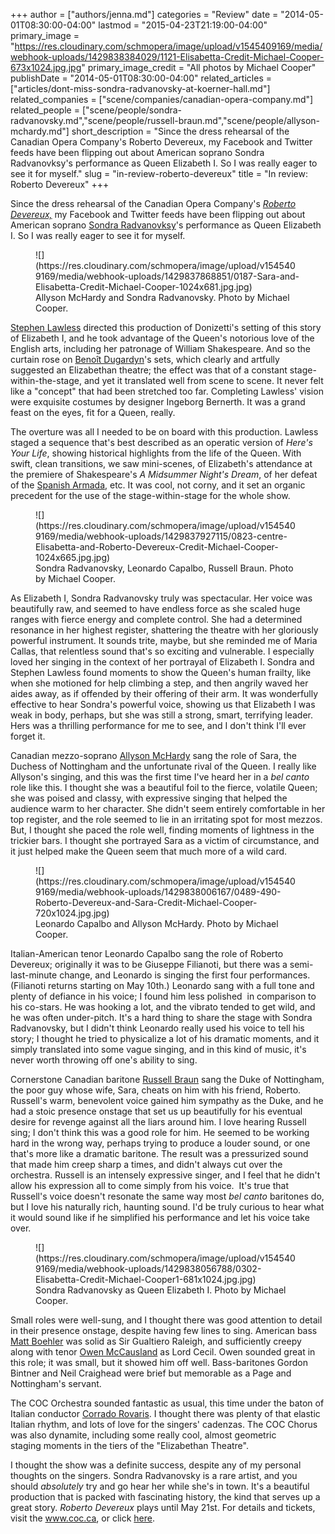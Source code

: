 +++
author = ["authors/jenna.md"]
categories = "Review"
date = "2014-05-01T08:30:00-04:00"
lastmod = "2015-04-23T21:19:00-04:00"
primary_image = "https://res.cloudinary.com/schmopera/image/upload/v1545409169/media/webhook-uploads/1429838384029/1121-Elisabetta-Credit-Michael-Cooper-673x1024.jpg.jpg"
primary_image_credit = "All photos by Michael Cooper"
publishDate = "2014-05-01T08:30:00-04:00"
related_articles = ["articles/dont-miss-sondra-radvanovsky-at-koerner-hall.md"]
related_companies = ["scene/companies/canadian-opera-company.md"]
related_people = ["scene/people/sondra-radvanovsky.md","scene/people/russell-braun.md","scene/people/allyson-mchardy.md"]
short_description = "Since the dress rehearsal of the Canadian Opera Company&#039;s Roberto Devereux, my Facebook and Twitter feeds have been flipping out about American soprano Sondra Radvanovksy&#039;s performance as Queen Elizabeth I. So I was really eager to see it for myself."
slug = "in-review-roberto-devereux"
title = "In review: Roberto Devereux"
+++

Since the dress rehearsal of the Canadian Opera Company's [_Roberto Devereux,_](http://www.coc.ca/PerformancesAndTickets/1314Season/RobertoDevereux.aspx) my Facebook and Twitter feeds have been flipping out about American soprano [Sondra Radvanovksy](http://www.sondraradvanovsky.com/)'s performance as Queen Elizabeth I. So I was really eager to see it for myself.

<figure data-type="image">
![](https://res.cloudinary.com/schmopera/image/upload/v1545409169/media/webhook-uploads/1429837868851/0187-Sara-and-Elisabetta-Credit-Michael-Cooper-1024x681.jpg.jpg)
<figcaption>Allyson McHardy and Sondra Radvanovsky. Photo by Michael Cooper.</figcaption>
</figure>

[Stephen Lawless](http://www.askonasholt.co.uk/artists/directors/stephen-lawless) directed this production of Donizetti's setting of this story of Elizabeth I, and he took advantage of the Queen's notorious love of the English arts, including her patronage of William Shakespeare. And so the curtain rose on [Benoît Dugardyn](http://www.b-dugardyn.be/)'s sets, which clearly and artfully suggested an Elizabethan theatre; the effect was that of a constant stage-within-the-stage, and yet it translated well from scene to scene. It never felt like a "concept" that had been stretched too far. Completing Lawless' vision were exquisite costumes by designer Ingeborg Bernerth. It was a grand feast on the eyes, fit for a Queen, really.

The overture was all I needed to be on board with this production. Lawless staged a sequence that's best described as an operatic version of _Here's Your Life_, showing historical highlights from the life of the Queen. With swift, clean transitions, we saw mini-scenes, of Elizabeth's attendance at the premiere of Shakespeare's _A Midsummer Night's Dream_, of her defeat of the [Spanish Armada](http://en.wikipedia.org/wiki/Spanish_Armada), etc. It was cool, not corny, and it set an organic precedent for the use of the stage-within-stage for the whole show.
<figure data-type="image">
![](https://res.cloudinary.com/schmopera/image/upload/v1545409169/media/webhook-uploads/1429837927115/0823-centre-Elisabetta-and-Roberto-Devereux-Credit-Michael-Cooper-1024x665.jpg.jpg)
<figcaption>Sondra Radvanovsky, Leonardo Capalbo, Russell Braun. Photo by Michael Cooper.</figcaption>
</figure>

As Elizabeth I, Sondra Radvanovsky truly was spectacular. Her voice was beautifully raw, and seemed to have endless force as she scaled huge ranges with fierce energy and complete control. She had a determined resonance in her highest register, shattering the theatre with her gloriously powerful instrument. It sounds trite, maybe, but she reminded me of Maria Callas, that relentless sound that's so exciting and vulnerable. I especially loved her singing in the context of her portrayal of Elizabeth I. Sondra and Stephen Lawless found moments to show the Queen's human frailty, like when she motioned for help climbing a step, and then angrily waved her aides away, as if offended by their offering of their arm. It was wonderfully effective to hear Sondra's powerful voice, showing us that Elizabeth I was weak in body, perhaps, but she was still a strong, smart, terrifying leader. Hers was a thrilling performance for me to see, and I don't think I'll ever forget it.

Canadian mezzo-soprano [Allyson McHardy](http://www.allysonmchardy.com/) sang the role of Sara, the Duchess of Nottingham and the unfortunate rival of the Queen. I really like Allyson's singing, and this was the first time I've heard her in a _bel canto_ role like this. I thought she was a beautiful foil to the fierce, volatile Queen; she was poised and classy, with expressive singing that helped the audience warm to her character. She didn't seem entirely comfortable in her top register, and the role seemed to lie in an irritating spot for most mezzos. But, I thought she paced the role well, finding moments of lightness in the trickier bars. I thought she portrayed Sara as a victim of circumstance, and it just helped make the Queen seem that much more of a wild card.

<figure data-type="image">
![](https://res.cloudinary.com/schmopera/image/upload/v1545409169/media/webhook-uploads/1429838006167/0489-490-Roberto-Devereux-and-Sara-Credit-Michael-Cooper-720x1024.jpg.jpg)
<figcaption>Leonardo Capalbo and Allyson McHardy. Photo by Michael Cooper.</figcaption>
</figure>

Italian-American tenor Leonardo Capalbo sang the role of Roberto Devereux; originally it was to be Giuseppe Filianoti, but there was a semi-last-minute change, and Leonardo is singing the first four performances. (Filianoti returns starting on May 10th.) Leonardo sang with a full tone and plenty of defiance in his voice; I found him less polished  in comparison to his co-stars. He was hooking a lot, and the vibrato tended to get wild, and he was often under-pitch. It's a hard thing to share the stage with Sondra Radvanovsky, but I didn't think Leonardo really used his voice to tell his story; I thought he tried to physicalize a lot of his dramatic moments, and it simply translated into some vague singing, and in this kind of music, it's never worth throwing off one's ability to sing.

Cornerstone Canadian baritone [Russell Braun](http://www.russellbraun.com/) sang the Duke of Nottingham, the poor guy whose wife, Sara, cheats on him with his friend, Roberto. Russell's warm, benevolent voice gained him sympathy as the Duke, and he had a stoic presence onstage that set us up beautifully for his eventual desire for revenge against all the liars around him. I love hearing Russell sing; I don't think this was a good role for him. He seemed to be working hard in the wrong way, perhaps trying to produce a louder sound, or one that's more like a dramatic baritone. The result was a pressurized sound that made him creep sharp a times, and didn't always cut over the orchestra. Russell is an intensely expressive singer, and I feel that he didn't allow his expression all to come simply from his voice.  It's true that Russell's voice doesn't resonate the same way most _bel canto_ baritones do, but I love his naturally rich, haunting sound. I'd be truly curious to hear what it would sound like if he simplified his performance and let his voice take over.

<figure data-type="image">
![](https://res.cloudinary.com/schmopera/image/upload/v1545409169/media/webhook-uploads/1429838056788/0302-Elisabetta-Credit-Michael-Cooper1-681x1024.jpg.jpg)
<figcaption>Sondra Radvanovsky as Queen Elizabeth I. Photo by Michael Cooper.</figcaption>
</figure>

Small roles were well-sung, and I thought there was good attention to detail in their presence onstage, despite having few lines to sing. American bass [Matt Boehler](http://www.mattboehler.com/) was solid as Sir Gualtiero Raleigh, and sufficiently creepy along with tenor [Owen McCausland](http://www.coc.ca/ExploreAndLearn/NewToOpera/OnlineLearningCentre/ParlandoTheCOCBlog.aspx?EntryID=24213) as Lord Cecil. Owen sounded great in this role; it was small, but it showed him off well. Bass-baritones Gordon Bintner and Neil Craighead were brief but memorable as a Page and Nottingham's servant.

The COC Orchestra sounded fantastic as usual, this time under the baton of Italian conductor [Corrado Rovaris](http://www.opus3artists.com/artists/corrado-rovaris). I thought there was plenty of that elastic Italian rhythm, and lots of love for the singers' cadenzas. The COC Chorus was also dynamite, including some really cool, almost geometric staging moments in the tiers of the "Elizabethan Theatre".

I thought the show was a definite success, despite any of my personal thoughts on the singers. Sondra Radvanovsky is a rare artist, and you should _absolutely_ try and go hear her while she's in town. It's a beautiful production that is packed with fascinating history, the kind that serves up a great story. _Roberto Devereux_ plays until May 21st. For details and tickets, visit the www.coc.ca, or click [here](http://www.coc.ca/PerformancesAndTickets/1314Season/RobertoDevereux.aspx).
